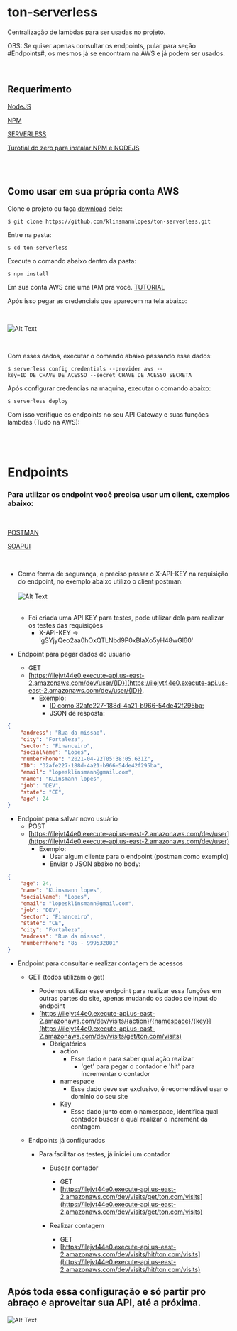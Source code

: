 # ton-serverless
Centralização de lambdas para ser usadas no projeto.

OBS: Se quiser apenas consultar os endpoints, pular para seção #Endpoints#, os mesmos já se encontram na AWS e já podem ser usados.

<br />

## Requerimento

[NodeJS](https://nodejs.org/en/download/)

[NPM](https://www.npmjs.com/get-npm)

[SERVERLESS](https://www.serverless.com/framework/docs/getting-started/)

[Turotial do zero para instalar NPM e NODEJS](https://www.digitalocean.com/community/tutorials/how-to-install-node-js-on-ubuntu-20-04-pt)

<br /><br />

## Como usar em sua própria conta AWS

Clone o projeto ou faça [download](https://github.com/klinsmannlopes/ton-serverless.git) dele:

```git
$ git clone https://github.com/klinsmannlopes/ton-serverless.git
```

Entre na pasta:

```sh
$ cd ton-serverless
```
Execute o comando abaixo dentro da pasta:

```npm
$ npm install
```

Em sua conta AWS crie uma IAM pra você.
 [TUTORIAL](https://docs.aws.amazon.com/pt_br/IAM/latest/UserGuide/id_users_create.html)

Após isso pegar as credenciais que aparecem na tela abaixo:

<br />

![Alt Text](https://media.giphy.com/media/WtCPfAP96oVlLmWwJI/giphy.gif)

<br />

Com esses dados, executar o comando abaixo passando esse dados:


```
$ serverless config credentials --provider aws --key=ID_DE_CHAVE_DE_ACESSO --secret CHAVE_DE_ACESSO_SECRETA
```

Após configurar credencias na maquina, executar o comando abaixo:

```
$ serverless deploy
```

Com isso verifique os endpoints no seu API Gateway e suas funções lambdas (Tudo na AWS):

<br /><br />

# Endpoints

### Para utilizar os endpoint você precisa usar um client, exemplos abaixo:

<br />

[POSTMAN](https://www.postman.com)

[SOAPUI](https://www.soapui.org)

<br />

- Como forma de segurança, e preciso passar o X-API-KEY na requisição do endpoint, no exemplo abaixo utilizo o client postman:
    <br /><br />
    ![Alt Text](https://media.giphy.com/media/oM8di7SnAI0FL2fmKP/giphy.gif)
    <br /><br />

    - Foi criada uma API KEY para testes, pode utilizar dela para realizar os testes das requisições
        - X-API-KEY -> 'gSYjyQeo2aa0hOxQTLNbd9P0xBlaXo5yH48wGl60'

- Endpoint para pegar dados do usuário
    - GET
    - [https://ilejvt44e0.execute-api.us-east-2.amazonaws.com/dev/user/{ID}](https://ilejvt44e0.execute-api.us-east-2.amazonaws.com/dev/user/{ID}).
        - Exemplo:
            - [ID como 32afe227-188d-4a21-b966-54de42f295ba:](https://ilejvt44e0.execute-api.us-east-2.amazonaws.com/dev/user/32afe227-188d-4a21-b966-54de42f295ba)
            - JSON de resposta:

```json
{
    "andress": "Rua da missao",
    "city": "Fortaleza",
    "sector": "Financeiro",
    "socialName": "Lopes",
    "numberPhone": "2021-04-22T05:38:05.631Z",
    "ID": "32afe227-188d-4a21-b966-54de42f295ba",
    "email": "lopesklinsmann@gmail.com",
    "name": "KLinsmann lopes",
    "job": "DEV",
    "state": "CE",
    "age": 24
}
```
            
- Endpoint para salvar novo usuário
    - POST
    - [https://ilejvt44e0.execute-api.us-east-2.amazonaws.com/dev/user](https://ilejvt44e0.execute-api.us-east-2.amazonaws.com/dev/user)
        - Exemplo:
            - Usar algum cliente para o endpoint (postman como exemplo)
            - Enviar o JSON abaixo no body:

```json
{
    "age": 24,
    "name": "KLinsmann lopes",
    "socialName": "Lopes",
    "email": "lopesklinsmann@gmail.com",
    "job": "DEV",
    "sector": "Financeiro",
    "state": "CE",
    "city": "Fortaleza",
    "andress": "Rua da missao",
    "numberPhone": "85 - 999532001"
}
```

- Endpoint para consultar e realizar contagem de acessos
    - GET (todos utilizam o get)
        - Podemos utilizar esse endpoint para realizar essa funções em outras partes do site, apenas mudando os dados de input do endpoint
        - [https://ilejvt44e0.execute-api.us-east-2.amazonaws.com/dev/visits/{action}/{namespace}/{key}](https://ilejvt44e0.execute-api.us-east-2.amazonaws.com/dev/visits/get/ton.com/visits)
            - Obrigatórios
                - action
                    - Esse dado e para saber qual ação realizar
                        - 'get' para pegar o contador e 'hit' para incrementar o contador
                - namespace
                    - Esse dado deve ser exclusivo, é recomendável usar o domínio do seu site
                - Key
                    - Esse dado junto com o namespace, identifica qual contador buscar e qual realizar o increment da contagem.

    
    - Endpoints já configurados
        - Para facilitar os testes, já iniciei um contador
            - Buscar contador
                - GET
                - [https://ilejvt44e0.execute-api.us-east-2.amazonaws.com/dev/visits/get/ton.com/visits](https://ilejvt44e0.execute-api.us-east-2.amazonaws.com/dev/visits/get/ton.com/visits)

            - Realizar contagem
                - GET
                - [https://ilejvt44e0.execute-api.us-east-2.amazonaws.com/dev/visits/hit/ton.com/visits](https://ilejvt44e0.execute-api.us-east-2.amazonaws.com/dev/visits/hit/ton.com/visits)


## Após toda essa configuração e só partir pro abraço e aproveitar sua API, até a próxima.


![Alt Text](https://media.giphy.com/media/eEXxfHQJ0dWOrctI55/giphy.gif)